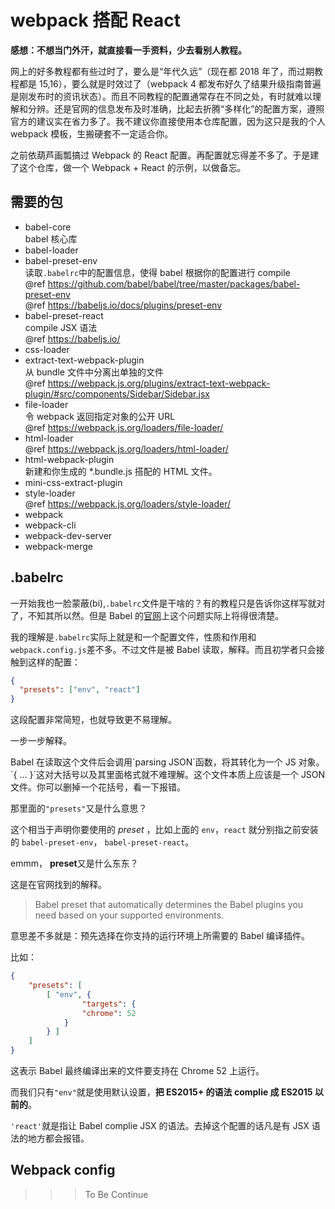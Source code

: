 # webpack 搭配 React

**感想：不想当门外汗，就直接看一手资料，少去看别人教程。**

网上的好多教程都有些过时了，要么是“年代久远”（现在都 2018 年了，而过期教程都是 15,16），要么就是时效过了（webpack 4 都发布好久了结果升级指南普遍是刚发布时的资讯状态）。而且不同教程的配置通常存在不同之处，有时就难以理解和分辨。还是官网的信息发布及时准确，比起去折腾“多样化”的配置方案，遵照官方的建议实在省力多了。我不建议你直接使用本仓库配置，因为这只是我的个人 webpack 模板，生搬硬套不一定适合你。

之前依葫芦画瓢搞过 Webpack 的 React 配置。再配置就忘得差不多了。于是建了这个仓库，做一个 Webpack + React 的示例，以做备忘。

## 需要的包

+ babel-core
    <br /> babel 核心库
+ babel-loader
+ babel-preset-env
    <br /> 读取`.babelrc`中的配置信息，使得 babel 根据你的配置进行 compile
    <br /> @ref <https://github.com/babel/babel/tree/master/packages/babel-preset-env>
    <br /> @ref <https://babeljs.io/docs/plugins/preset-env>
+ babel-preset-react
    <br /> compile JSX 语法
    <br /> @ref <https://babeljs.io/>
+ css-loader
+ extract-text-webpack-plugin
    <br /> 从 bundle 文件中分离出单独的文件
    <br /> @ref <https://webpack.js.org/plugins/extract-text-webpack-plugin/#src/components/Sidebar/Sidebar.jsx>
+ file-loader
    <br /> 令 webpack 返回指定对象的公开 URL
    <br /> @ref <https://webpack.js.org/loaders/file-loader/>
+ html-loader
    <br /> @ref <https://webpack.js.org/loaders/html-loader/>
+ html-webpack-plugin
    <br /> 新建和你生成的 *.bundle.js 搭配的 HTML 文件。
+ mini-css-extract-plugin
+ style-loader
    <br /> @ref <https://webpack.js.org/loaders/style-loader/>
+ webpack
+ webpack-cli
+ webpack-dev-server
+ webpack-merge


## .babelrc

一开始我也一脸蒙蔽(bi),`.babelrc`文件是干啥的？有的教程只是告诉你这样写就对了，不知其所以然。但是 Babel 的[官网](https://babeljs.io/docs/usage/babelrc/)上这个问题实际上将得很清楚。

我的理解是`.babelrc`实际上就是和一个配置文件，性质和作用和`webpack.config.js`差不多。不过文件是被 Babel 读取，解释。而且初学者只会接触到这样的配置：

```json
{
  "presets": ["env", "react"]
}
```

这段配置非常简短，也就导致更不易理解。

一步一步解释。

<!--我猜想 -->Babel 在读取这个文件后会调用`parsing JSON`函数，将其转化为一个 JS 对象。`{ ... }`这对大括号以及其里面格式就不难理解。这个文件本质上应该是一个 JSON 文件。你可以删掉一个花括号，看一下报错。

那里面的`"presets"`又是什么意思？

这个相当于声明你要使用的 *preset* ，比如上面的 `env`，`react` 就分别指之前安装的 `babel-preset-env`， `babel-preset-react`。

emmm， **preset**又是什么东东？

这是在官网找到的解释。

>Babel preset that automatically determines the Babel plugins you need based on your supported environments.

意思差不多就是：预先选择在你支持的运行环境上所需要的 Babel 编译插件。


比如：

```json
{
    "presets": [
        [ "env", {
                "targets": {
                "chrome": 52
            }
        } ]
    ]
}
```

这表示 Babel 最终编译出来的文件要支持在 Chrome 52 上运行。

而我们只有`"env"`就是使用默认设置，**把 ES2015+ 的语法 complie 成 ES2015 以前的**。

`'react'`就是指让 Babel complie JSX 的语法。去掉这个配置的话凡是有 JSX 语法的地方都会报错。


## Webpack config

> > > To Be Continue
